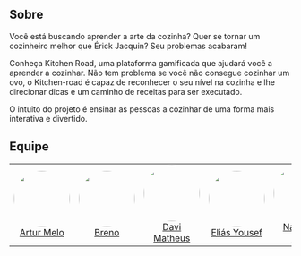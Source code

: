 ## Sobre

Você está buscando aprender a arte da cozinha? Quer se tornar um cozinheiro melhor que Érick Jacquin? Seu problemas acabaram! 

Conheça Kitchen Road, uma plataforma gamificada que ajudará você a aprender a cozinhar. Não tem problema se você não consegue cozinhar um ovo, o Kitchen-road é capaz de reconhecer o seu nível na cozinha e lhe direcionar dicas e um caminho de receitas para ser executado.

O intuito do projeto é ensinar as pessoas a cozinhar de uma forma mais interativa e divertido. 

## Equipe
<center><table>
<tr>
<!-- Artur -->
<td align="center"><a href="https://github.com/ArthurMeloG"><img style="border-radius: 50%;" src="https://github.com/ArthurMeloG.png" width="100px;"/><br />         Artur Melo
</a>
</td>
<!-- Breno -->
<td align="center"><a href="https://github.com/brenno-silva"><img style="border-radius: 50%;" src="https://github.com/brenno-silva.png" width="100px;"/><br />                 Breno
</a>
</td>
<!-- Davi Matheus-->
<td align="center"><a href="https://github.com/DaviMatheus"><img style="border-radius: 50%;" src="https://github.com/DaviMatheus.png" width="100px;"/><br />         Davi Matheus
</a>
</td>
<!-- Francisco Emanoel -->
<td align="center"><a href="https://github.com/eliasyousef00"><img style="border-radius: 50%;" src="https://github.com/eliasyousef00.png" width="100px;"/><br />           Eliás Yousef
</a>
</td>
<!-- Natanael Filho -->
<td align="center"><a href="https://github.com/fernandes-natanael"><img style="border-radius: 50%;" src="https://github.com/fernandes-natanael.png" width="100px;"/><br />         Natanael Filho
</a>
</td>
</tr>
</table></center>